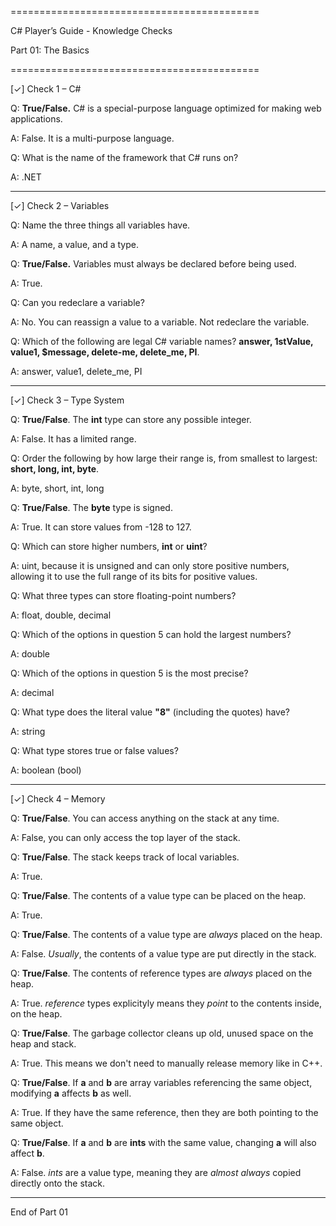 ===========================================

C# Player’s Guide - Knowledge Checks

Part 01: The Basics

===========================================



\[✓] Check 1 – C#

Q: **True/False.** C# is a special-purpose language optimized for making web applications.

A: False. It is a multi-purpose language.



Q: What is the name of the framework that C# runs on?

A: .NET



-------------------------------------------



\[✓] Check 2 – Variables

Q: Name the three things all variables have.

A: A name, a value, and a type.



Q: **True/False.** Variables must always be declared before being used.

A: True.



Q: Can you redeclare a variable?

A: No. You can reassign a value to a variable. Not redeclare the variable.



Q: Which of the following are legal C# variable names? **answer, 1stValue, value1, $message, delete-me, delete\_me, PI**.

A: answer, value1, delete\_me, PI



-------------------------------------------



\[✓] Check 3 – Type System

Q: **True/False**. The **int** type can store any possible integer.

A: False. It has a limited range.



Q: Order the following by how large their range is, from smallest to largest: **short, long, int, byte**.

A: byte, short, int, long



Q: **True/False**. The **byte** type is signed.

A: True. It can store values from -128 to 127.



Q: Which can store higher numbers, **int** or **uint**?

A: uint, because it is unsigned and can only store positive numbers, allowing it to use the full range of its bits for positive values.



Q: What three types can store floating-point numbers?

A: float, double, decimal



Q: Which of the options in question 5 can hold the largest numbers?

A: double



Q: Which of the options in question 5 is the most precise?

A: decimal



Q: What type does the literal value **"8"** (including the quotes) have?

A: string



Q: What type stores true or false values?

A: boolean (bool)



-------------------------------------------



\[✓] Check 4 – Memory

Q: **True/False**. You can access anything on the stack at any time.

A: False, you can only access the top layer of the stack.



Q: **True/False**. The stack keeps track of local variables.

A: True.



Q: **True/False**. The contents of a value type can be placed on the heap.

A: True.



Q: **True/False**. The contents of a value type are *always* placed on the heap.

A: False. *Usually*, the contents of a value type are put directly in the stack.



Q: **True/False**. The contents of reference types are *always* placed on the heap.

A: True. *reference* types explicityly means they *point* to the contents inside, on the heap.



Q: **True/False**. The garbage collector cleans up old, unused space on the heap and stack.

A: True. This means we don't need to manually release memory like in C++.



Q: **True/False**. If **a** and **b** are array variables referencing the same object, modifying **a** affects **b** as well.

A: True. If they have the same reference, then they are both pointing to the same object.



Q: **True/False**. If **a** and **b** are **ints** with the same value, changing **a** will also affect **b**.

A: False. *ints* are a value type, meaning they are *almost always* copied directly onto the stack.



-------------------------------------------



End of Part 01



